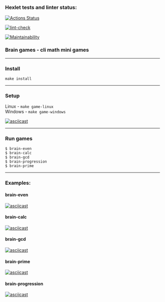 ### Hexlet tests and linter status:
[![Actions Status](https://github.com/Finnko/frontend-project-lvl1/workflows/hexlet-check/badge.svg)](https://github.com/Finnko/frontend-project-lvl1/actions)

[![lint-check](https://github.com/Finnko/frontend-project-lvl1/actions/workflows/lint-check.yml/badge.svg)](https://github.com/Finnko/frontend-project-lvl1/actions)

[![Maintainability](https://api.codeclimate.com/v1/badges/a99a88d28ad37a79dbf6/maintainability)](https://codeclimate.com/github/codeclimate/codeclimate/maintainability)

### Brain games - cli math mini games

--- 

### Install

`make install`

---

### Setup

Linux - `make game-linux` \
Windows - `make game-windows`

[![asciicast](https://asciinema.org/a/eYfp58g7KRDKBW7qji9MieuxJ.svg)](https://asciinema.org/a/eYfp58g7KRDKBW7qji9MieuxJ)

---

### Run games

```
$ brain-even
$ brain-calc
$ brain-gcd
$ brain-progression
$ brain-prime
```
---

### Examples:

#### brain-even

[![asciicast](https://asciinema.org/a/uq3Pjezf9DvbogKvNB2n7CFw8.svg)](https://asciinema.org/a/uq3Pjezf9DvbogKvNB2n7CFw8)

#### brain-calc

[![asciicast](https://asciinema.org/a/1BRFhrERk96qkmpCU89cMeDhn.svg)](https://asciinema.org/a/1BRFhrERk96qkmpCU89cMeDhn)

#### brain-gcd

[![asciicast](https://asciinema.org/a/4FuW2tfXkNBbR8xb9EvjnkLAX.svg)](https://asciinema.org/a/4FuW2tfXkNBbR8xb9EvjnkLAX)

#### brain-prime

[![asciicast](https://asciinema.org/a/twCeaGh1zrLdA1QJVsPt9JoOT.svg)](https://asciinema.org/a/twCeaGh1zrLdA1QJVsPt9JoOT)

#### brain-progression

[![asciicast](https://asciinema.org/a/wgC5w6RQmSNyeVyUpbG288bHo.svg)](https://asciinema.org/a/wgC5w6RQmSNyeVyUpbG288bHo)
